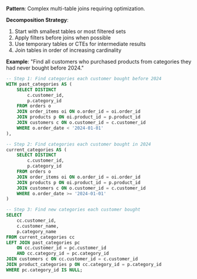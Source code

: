 **Pattern**: Complex multi-table joins requiring optimization.

**Decomposition Strategy**:

1. Start with smallest tables or most filtered sets
2. Apply filters before joins when possible
3. Use temporary tables or CTEs for intermediate results
4. Join tables in order of increasing cardinality

**Example**: "Find all customers who purchased products from categories they had never bought before 2024."

```SQL
-- Step 1: Find categories each customer bought before 2024
WITH past_categories AS (
    SELECT DISTINCT
        c.customer_id,
        p.category_id
    FROM orders o
    JOIN order_items oi ON o.order_id = oi.order_id
    JOIN products p ON oi.product_id = p.product_id
    JOIN customers c ON o.customer_id = c.customer_id
    WHERE o.order_date < '2024-01-01'
),

-- Step 2: Find categories each customer bought in 2024
current_categories AS (
    SELECT DISTINCT
        c.customer_id,
        p.category_id
    FROM orders o
    JOIN order_items oi ON o.order_id = oi.order_id
    JOIN products p ON oi.product_id = p.product_id
    JOIN customers c ON o.customer_id = c.customer_id
    WHERE o.order_date >= '2024-01-01'
)

-- Step 3: Find new categories each customer bought
SELECT
    cc.customer_id,
    c.customer_name,
    p.category_name
FROM current_categories cc
LEFT JOIN past_categories pc
    ON cc.customer_id = pc.customer_id
    AND cc.category_id = pc.category_id
JOIN customers c ON cc.customer_id = c.customer_id
JOIN product_categories p ON cc.category_id = p.category_id
WHERE pc.category_id IS NULL;
```
